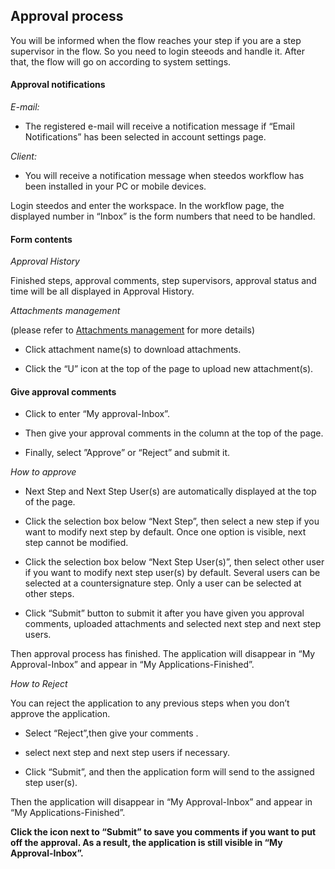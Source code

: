 
## Approval process

You will be informed when the flow reaches your step if you are a step supervisor in the flow. So you need to login steeods and handle it. After that, the flow will go on according to system settings.

#### Approval notifications

*E-mail:*

- The registered e-mail will receive a notification message if “Email Notifications” has been selected in account settings page.

*Client:*

- You will receive a notification message when steedos workflow has been installed in your PC or mobile devices.

Login steedos and enter the workspace. In the workflow page, the displayed number in “Inbox” is the form numbers that need to be handled.

#### Form contents

*Approval History*

Finished steps, approval comments, step supervisors, approval status and time will be all displayed in Approval History.

*Attachments management*     

(please refer to [Attachments management](instance_attachment.md) for more details)


- Click attachment name(s) to download attachments.
 
- Click the “U” icon at the top of the page to upload new attachment(s).

#### Give approval comments

- Click to enter “My approval-Inbox”.

- Then give your approval comments in the column at the top of the page.

- Finally, select ”Approve” or “Reject” and submit it.

*How to approve*

- Next Step and Next Step User(s) are automatically displayed at the top of the page.

- Click the selection box below “Next Step”, then select a new step if you want to modify next step by default. Once one option is visible, next step cannot be modified.

- Click the selection box below “Next Step User(s)”, then select other user if you want to modify next step user(s) by default. Several users can be selected at a countersignature step. Only a user can be selected at other steps.

- Click “Submit” button to submit it after you have given you approval comments, uploaded attachments and selected next step and next step users.
 
Then approval process has finished. The application will disappear in “My Approval-Inbox” and appear in “My Applications-Finished”.
 
*How to Reject* 

You can reject the application to any previous steps when you don’t approve the application.
 
 - Select “Reject”,then give your comments .
 
 - select next step and next step users if necessary.
 
 - Click “Submit”, and then the application form will send to the assigned step user(s).
 
Then the application will disappear in “My Approval-Inbox” and appear in “My Applications-Finished”.

 
**Click the icon next to “Submit” to save you comments if you want to put off the approval. As a result, the application is still visible in “My Approval-Inbox”.**


